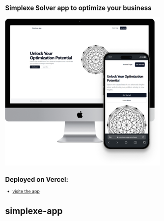 ## Simplexe Solver app to  optimize your business

![simplexe-app-img](public\simplexe-app.png)

## Deployed on Vercel:
- [visite the app](https://simplexe-app.vercel.app/)


# simplexe-app